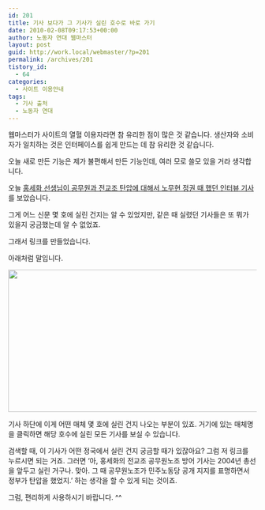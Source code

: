 ```yaml
---
id: 201
title: 기사 보다가 그 기사가 실린 호수로 바로 가기
date: 2010-02-08T09:17:53+00:00
author: 노동자 연대 웹마스터
layout: post
guid: http://work.local/webmaster/?p=201
permalink: /archives/201
tistory_id:
  - 64
categories:
  - 사이트 이용안내
tags:
  - 기사 출처
  - 노동자 연대
---
```

웹마스터가 사이트의 열혈 이용자라면 참 유리한 점이 많은 것 같습니다. 생산자와 소비자가 일치하는 것은 인터페이스를 쉽게 만드는 데 참 유리한 것 같습니다.

오늘 새로 만든 기능은 제가 불편해서 만든 기능인데, 여러 모로 쓸모 있을 거라 생각합니다.

오늘 <a href="http://wspaper.org/article/1231" target="_blank">홍세화 선생님이 공무원과 전교조 탄압에 대해서 노무현 정권 때 했던 인터뷰 기사</a>를 보았습니다.

그게 어느 신문 몇 호에 실린 건지는 알 수 있었지만, 같은 때 실렸던 기사들은 또 뭐가 있을지 궁금했는데 알 수 없었죠.

그래서 링크를 만들었습니다.

아래처럼 말입니다.

<img src="http://work.local/webmaster/wp-content/uploads/1/cfile10.uf.195D414B4D0847421BAA7B.png" class="aligncenter" width="580" height="288" alt="" />

기사 하단에 이게 어떤 매체 몇 호에 실린 건지 나오는 부분이 있죠. 거기에 있는 매체명을 클릭하면 해당 호수에 실린 모든 기사를 보실 수 있습니다.

검색할 때, 이 기사가 어떤 정국에서 실린 건지 궁금할 때가 있잖아요? 그럼 저 링크를 누르시면 되는 거죠. 그러면 ‘아, 홍세화의 전교조 공무원노조 방어 기사는 2004년 총선을 앞두고 실린 거구나. 맞아. 그 때 공무원노조가 민주노동당 공개 지지를 표명하면서 정부가 탄압을 했었지.’ 하는 생각을 할 수 있게 되는 것이죠.

그럼, 편리하게 사용하시기 바랍니다. ^^